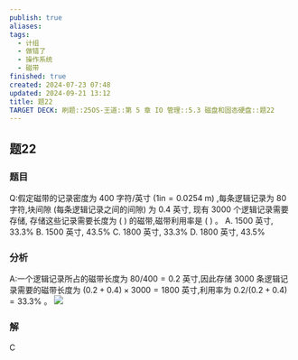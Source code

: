 ```yaml
---
publish: true
aliases: 
tags:
  - 计组
  - 做错了
  - 操作系统
  - 磁带
finished: true
created: 2024-07-23 07:48
updated: 2024-09-21 13:12
title: 题22
TARGET DECK: 刷题::25OS-王道::第 5 章 IO 管理::5.3 磁盘和固态硬盘::题22
---
```


## 题22
### 题目
Q:假定磁带的记录密度为 400 字符/英寸 $( {1\mathrm{{in}} = {0.0254}\mathrm{\;m}})$ ,每条逻辑记录为 80 字符,块间隙 (每条逻辑记录之间的间隙) 为 0.4 英寸, 现有 3000 个逻辑记录需要存储, 存储这些记录需要长度为 ( ) 的磁带,磁带利用率是 ( ) 。
A. 1500 英寸, ${33.3}\%$ 
B. 1500 英寸, ${43.5}\%$
C. 1800 英寸, ${33.3}\%$ 
D. 1800 英寸, ${43.5}\%$
### 分析
A:一个逻辑记录所占的磁带长度为 ${80}/{400} = {0.2}$ 英寸,因此存储 3000 条逻辑记录需要的磁带长度为 $( {{0.2} + {0.4}}) \times {3000} = {1800}$ 英寸,利用率为 ${0.2}/( {{0.2} + {0.4}}) = {33.3}\%$ 。
![](https://img.hwenyi.live/202408112039808.webp)
### 解
C

